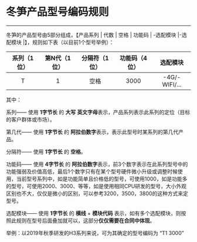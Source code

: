 # 冬笋产品型号编码规则

------



冬笋的产品型号由5部分组成，【产品系列 | 代数 | 空格 |  功能码 | -选配模块 |-选配模块 |】，规则如下表（以目前1个型号举例）：

| 系列（1位） | 第N代（1位） | 分隔符（1位） | 功能码（4位） |   选配模块    |
| :---------: | :----------: | :-----------: | :-----------: | :-----------: |
|      T      |      1       |     空格      |     3000      | -4G/-WIFI/... |


其中：

系列—— 使用 **1字节长** 的 **大写** **英文字母**表示，产品系列表示此系列的定位（目标的客户群体或市场）。

第几代—— 使用 **1字节长** 的 **阿拉伯数字**表示，表示此型号时某系列的第几代产品。

分隔符—— 使用 **1字节长** 的 **空格**。

功能码—— 使用 **4字节长** 的 **阿拉伯数字**表示，前3个数字表示在此系列型号中的功能强弱及价值高低，最后1个数字只有在某个型号硬件微小升级或调整时候使用，当前型号系列中，如是功能简单且价格低的型号，可使用1000，如是功能多的型号，可使用2000、3000、等等，如是使用相同CPU研发的型号，大小外观区别也不大，仅仅是微小的区别，可以参考3200，3500，3800的这种方式来定型号。

选配模块—— 使用 **1字节长** 的 **横线** + **模块代码** 表示，如有多个选配模块，则按照此规则在型号后面叠加就可以，这部分**仅仅需要在合同中体现**。

举例：以2019年秋季研发的H3系列来说，可为其确定的型号编码为 “T1 3000”